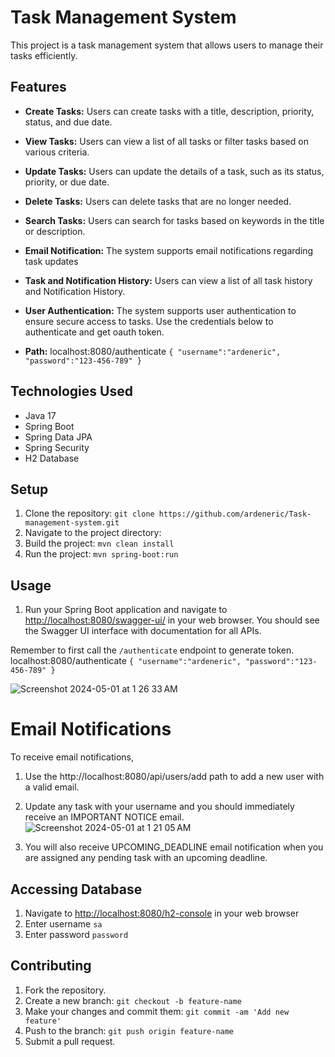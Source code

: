 
# Task Management System

This project is a task management system that allows users to manage their tasks efficiently.

## Features

- **Create Tasks:** Users can create tasks with a title, description, priority, status, and due date.
- **View Tasks:** Users can view a list of all tasks or filter tasks based on various criteria.
- **Update Tasks:** Users can update the details of a task, such as its status, priority, or due date.
- **Delete Tasks:** Users can delete tasks that are no longer needed.
- **Search Tasks:** Users can search for tasks based on keywords in the title or description.
- **Email Notification:** The system supports email notifications regarding task updates
- **Task and Notification History:** Users can view a list of all task history and Notification History.
- **User Authentication:** The system supports user authentication to ensure secure access to tasks.
  Use the credentials below to authenticate and get oauth token.

- **Path:** localhost:8080/authenticate
`{
    "username":"ardeneric",
    "password":"123-456-789"
}`

## Technologies Used

- Java 17
- Spring Boot
- Spring Data JPA
- Spring Security
- H2 Database

## Setup

1. Clone the repository: `git clone https://github.com/ardeneric/Task-management-system.git`
2. Navigate to the project directory:
3. Build the project: `mvn clean install`
4. Run the project: `mvn spring-boot:run`

## Usage

1. Run your Spring Boot application and navigate to [http://localhost:8080/swagger-ui/](http://localhost:8080/swagger-ui/index.html) in your web browser.
   You should see the Swagger UI interface with documentation for all APIs.
  
Remember to first call the `/authenticate` endpoint to generate token.
localhost:8080/authenticate
`{
    "username":"ardeneric",
    "password":"123-456-789"
}`

![Screenshot 2024-05-01 at 1 26 33 AM](https://github.com/ardeneric/Task-management-system/assets/16945563/55b88402-ee14-4b4f-8a2c-fb026dcf66ba)




# Email Notifications
  To receive email notifications, 
1. Use the http://localhost:8080/api/users/add path to add a new user with a valid email.
2. Update any task with your username and you should immediately receive an IMPORTANT NOTICE email. ![Screenshot 2024-05-01 at 1 21 05 AM](https://github.com/ardeneric/Task-management-system/assets/16945563/2312678b-2d08-4b1e-8395-ee5479a684a5)

3. You will also receive UPCOMING_DEADLINE email notification when you are assigned any pending task with an upcoming deadline.


## Accessing Database
1. Navigate to [http://localhost:8080/h2-console](http://localhost:8080/h2-console) in your web browser
2. Enter username `sa`
3. Enter password `password`

## Contributing

1. Fork the repository.
2. Create a new branch: `git checkout -b feature-name`
3. Make your changes and commit them: `git commit -am 'Add new feature'`
4. Push to the branch: `git push origin feature-name`
5. Submit a pull request.
